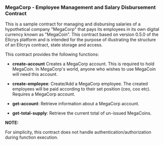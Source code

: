 ### MegaCorp - Employee Management and Salary Disbursement Contract

This is a sample contract for managing and disbursing salaries of 
a hypothetical company "MegaCorp" that pays its employees in its
own digital currency known as "MegaCoin". This contract based on version 0.5.0 of the Ellcrys platform and is intended for the purpose of illustrating the structure of an Ellcrys contract, state storage and access. 

This contract provides the following functions:

- **create-account** Creates a MegaCorp account. This is required to hold MegaCoin. In MegaCorp's world, anyone who wishes to use MegaCoin will need this account.

- **create-employee**: Create/Add a MegaCorp employee. The created employees will be paid according to their set position (ceo, coo etc). Requires a MegaCorp account.

- **get-account**: Retrieve information about a MegaCorp account.

- **get-total-supply**: Retrieve the current total of un-issued MegaCoins.


**NOTE:**

For simplicity, this contract does not handle authentication/authorization during function execution. 